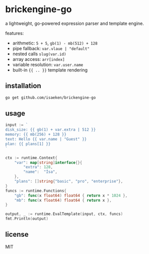 # brickengine-go

a lightweight, go-powered expression parser and template engine.

features:
- arithmetic: `5 + 5`, `gb(1) - mb(512) + 128`
- pipe fallback: `var.vlaue | "default"`
- nested calls `slug(var.id)`
- array access: `arr[index]`
- variable resolution: `var.user.name`
- built-in `{{ .. }}` template rendering

## installation

```bash
go get github.com/isaeken/brickengine-go
```

## usage

```go
input := `
disk_size: {{ gb(1) + var.extra | 512 }}
memory: {{ mb(256) + 128 }}
text: Hello {{ var.name | "Guest" }}
plan: {{ plans[1] }}
`

ctx := runtime.Context{
    "var": map[string]interface{}{
        "extra": 128,
        "name":  "İsa",
    },
	"plans": []string{"basic", "pro", "enterprise"},
}
funcs := runtime.Functions{
    "gb": func(x float64) float64 { return x * 1024 },
    "mb": func(x float64) float64 { return x },
}

output, _ := runtime.EvalTemplate(input, ctx, funcs)
fmt.Println(output)
```

## license

MIT
